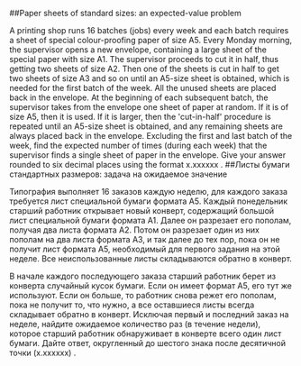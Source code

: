 ##Paper sheets of standard sizes: an expected-value problem

A printing shop runs 16 batches (jobs) every week and each batch requires a sheet of special colour-proofing paper of size A5.
Every Monday morning, the supervisor opens a new envelope, containing a large sheet of the special paper with size A1.
The supervisor proceeds to cut it in half, thus getting two sheets of size A2. Then one of the sheets is cut in half to get two sheets of size A3 and so on until an A5-size sheet is obtained, which is needed for the first batch of the week.
All the unused sheets are placed back in the envelope.
At the beginning of each subsequent batch, the supervisor takes from the envelope one sheet of paper at random. If it is of size A5, then it is used. If it is larger, then the 'cut-in-half' procedure is repeated until an A5-size sheet is obtained, and any remaining sheets are always placed back in the envelope.
Excluding the first and last batch of the week, find the expected number of times (during each week) that the supervisor finds a single sheet of paper in the envelope.
Give your answer rounded to six decimal places using the format x.xxxxxx .
##Листы бумаги стандартных размеров: задача на ожидаемое значение

Типография выполняет 16 заказов каждую неделю, для каждого заказа требуется лист специальной бумаги формата A5.
Каждый понедельник старший работник открывает новый конверт, содержащий большой лист специальной бумаги формата A1.
Далее он разрезает его пополам, получая два листа формата A2. Потом он разрезает один из них пополам на два листа формата A3, и так далее до тех пор, пока он не получит лист формата A5, необходимый для первого задания на этой неделе.
Все неиспользованные листы складываются обратно в конверт.

В начале каждого последующего заказа старший работник берет из конверта случайный кусок бумаги. Если он имеет формат A5, его тут же используют. Если он больше, то работник снова режет его пополам, пока не получит то, что нужно, а все оставшиеся листы всегда складывает обратно в конверт.
Исключая первый и последний заказ на неделе, найдите ожидаемое количество раз (в течение недели), которое старший работник обнаруживает в конверте всего один лист бумаги.
Дайте ответ, округленный до шестого знака после десятичной точки (x.xxxxxx) .
